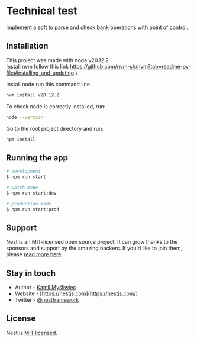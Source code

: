 # Technical test

Implement a soft to parse and check bank operations with point of control.

## Installation

This project was made with node v20.12.2. \
Install nvm follow this link https://github.com/nvm-sh/nvm?tab=readme-ov-file#installing-and-updating \

Install node run this command line

```bash
nvm install v20.12.2
```
To check node is correctly installed, run:

```bash
node --version
```

Go to the root project directory and run:

```bash
npm install
```

## Running the app

```bash
# development
$ npm run start

# watch mode
$ npm run start:dev

# production mode
$ npm run start:prod
```

## Support

Nest is an MIT-licensed open source project. It can grow thanks to the sponsors and support by the amazing backers. If you'd like to join them, please [read more here](https://docs.nestjs.com/support).

## Stay in touch

- Author - [Kamil Myśliwiec](https://kamilmysliwiec.com)
- Website - [https://nestjs.com](https://nestjs.com/)
- Twitter - [@nestframework](https://twitter.com/nestframework)

## License

Nest is [MIT licensed](LICENSE).
